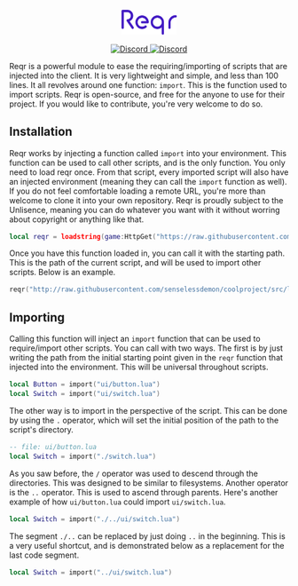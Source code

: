 <p align="center"><img src="https://raw.githubusercontent.com/senselessdemon/reqr/master/logo.png" width="20%" height="20%"></p>
<div align="center">
	<a href="https://discord.io/demonden">
		<img src="https://img.shields.io/badge/discord-server-blue.svg" alt="Discord" />
	</a>
	<a href="https://www.roblox.com/users/1811890178/profile">
		<img src="https://img.shields.io/badge/roblox-profile-red.svg" alt="Discord" />
	</a>
</div>

Reqr is a powerful module to ease the requiring/importing of scripts that are injected into the client. It is very lightweight and simple, and less than 100 lines. It all revolves around one function: `import`. This is the function used to import scripts. Reqr is open-source, and free for the anyone to use for their project. If you would like to contribute, you're very welcome to do so.
## Installation
Reqr works by injecting a function called `import` into your environment. This function can be used to call other scripts, and is the only function. You only need to load reqr once. From that script, every imported script will also have an injected environment (meaning they can call the `import` function as well). If you do not feel comfortable loading a remote URL, you're more than welcome to clone it into your own repository. Reqr is proudly subject to the Unlisence, meaning you can do whatever you want with it without worring about copyright or anything like that.
```lua
local reqr = loadstring(game:HttpGet("https://raw.githubusercontent.com/senselessdemon/reqr/main/init.lua", true))
```
Once you have this function loaded in, you can call it with the starting path. This is the path of the current script, and will be used to import other scripts. Below is an example. 
```lua
reqr("http://raw.githubusercontent.com/senselessdemon/coolproject/src/lol.lua")
```

## Importing
Calling this function will inject an `import` function that can be used to require/import other scripts. You can call with two ways. The first is by just writing the path from the initial starting point given in the `reqr` function that injected into the environment. This will be universal throughout scripts.
```lua
local Button = import("ui/button.lua")
local Switch = import("ui/switch.lua")
```
The other way is to import in the perspective of the script. This can be done by using the `.` operator, which will set the initial position of the path to the script's directory.
```lua
-- file: ui/button.lua
local Switch = import("./switch.lua")
```
As you saw before, the `/` operator was used to descend through the directories. This was designed to be similar to filesystems.
Another operator is the `..` operator. This is used to ascend through parents. Here's another example of how `ui/button.lua` could import `ui/switch.lua`.
```lua
local Switch = import("./../ui/switch.lua")
```
The segment `./..` can be replaced by just doing `..` in the beginning. This is a very useful shortcut, and is demonstrated below as a replacement for the last code segment.
```lua
local Switch = import("../ui/switch.lua")
```
